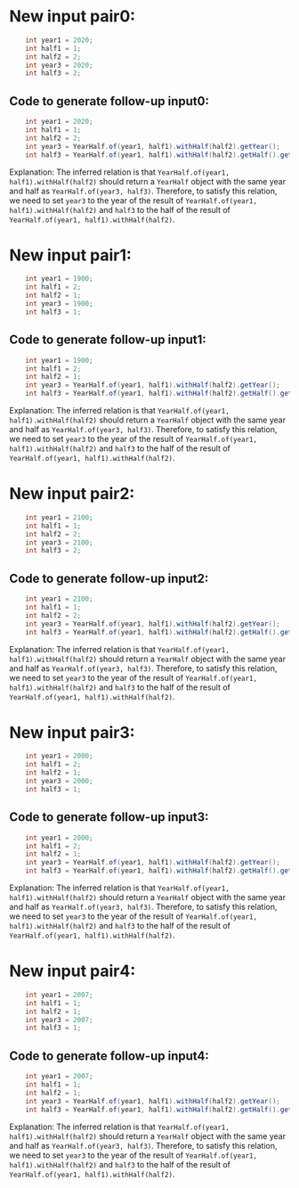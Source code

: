 # New input pair0:
```java
    int year1 = 2020;
    int half1 = 1;
    int half2 = 2;
    int year3 = 2020;
    int half3 = 2;
```
## Code to generate follow-up input0:
```java
    int year1 = 2020;
    int half1 = 1;
    int half2 = 2;
    int year3 = YearHalf.of(year1, half1).withHalf(half2).getYear();
    int half3 = YearHalf.of(year1, half1).withHalf(half2).getHalf().getValue();
```
Explanation: The inferred relation is that `YearHalf.of(year1, half1).withHalf(half2)` should return a `YearHalf` object with the same year and half as `YearHalf.of(year3, half3)`. Therefore, to satisfy this relation, we need to set `year3` to the year of the result of `YearHalf.of(year1, half1).withHalf(half2)` and `half3` to the half of the result of `YearHalf.of(year1, half1).withHalf(half2)`.

# New input pair1:
```java
    int year1 = 1900;
    int half1 = 2;
    int half2 = 1;
    int year3 = 1900;
    int half3 = 1;
```
## Code to generate follow-up input1:
```java
    int year1 = 1900;
    int half1 = 2;
    int half2 = 1;
    int year3 = YearHalf.of(year1, half1).withHalf(half2).getYear();
    int half3 = YearHalf.of(year1, half1).withHalf(half2).getHalf().getValue();
```
Explanation: The inferred relation is that `YearHalf.of(year1, half1).withHalf(half2)` should return a `YearHalf` object with the same year and half as `YearHalf.of(year3, half3)`. Therefore, to satisfy this relation, we need to set `year3` to the year of the result of `YearHalf.of(year1, half1).withHalf(half2)` and `half3` to the half of the result of `YearHalf.of(year1, half1).withHalf(half2)`.

# New input pair2:
```java
    int year1 = 2100;
    int half1 = 1;
    int half2 = 2;
    int year3 = 2100;
    int half3 = 2;
```
## Code to generate follow-up input2:
```java
    int year1 = 2100;
    int half1 = 1;
    int half2 = 2;
    int year3 = YearHalf.of(year1, half1).withHalf(half2).getYear();
    int half3 = YearHalf.of(year1, half1).withHalf(half2).getHalf().getValue();
```
Explanation: The inferred relation is that `YearHalf.of(year1, half1).withHalf(half2)` should return a `YearHalf` object with the same year and half as `YearHalf.of(year3, half3)`. Therefore, to satisfy this relation, we need to set `year3` to the year of the result of `YearHalf.of(year1, half1).withHalf(half2)` and `half3` to the half of the result of `YearHalf.of(year1, half1).withHalf(half2)`.

# New input pair3:
```java
    int year1 = 2000;
    int half1 = 2;
    int half2 = 1;
    int year3 = 2000;
    int half3 = 1;
```
## Code to generate follow-up input3:
```java
    int year1 = 2000;
    int half1 = 2;
    int half2 = 1;
    int year3 = YearHalf.of(year1, half1).withHalf(half2).getYear();
    int half3 = YearHalf.of(year1, half1).withHalf(half2).getHalf().getValue();
```
Explanation: The inferred relation is that `YearHalf.of(year1, half1).withHalf(half2)` should return a `YearHalf` object with the same year and half as `YearHalf.of(year3, half3)`. Therefore, to satisfy this relation, we need to set `year3` to the year of the result of `YearHalf.of(year1, half1).withHalf(half2)` and `half3` to the half of the result of `YearHalf.of(year1, half1).withHalf(half2)`.

# New input pair4:
```java
    int year1 = 2007;
    int half1 = 1;
    int half2 = 1;
    int year3 = 2007;
    int half3 = 1;
```
## Code to generate follow-up input4:
```java
    int year1 = 2007;
    int half1 = 1;
    int half2 = 1;
    int year3 = YearHalf.of(year1, half1).withHalf(half2).getYear();
    int half3 = YearHalf.of(year1, half1).withHalf(half2).getHalf().getValue();
```
Explanation: The inferred relation is that `YearHalf.of(year1, half1).withHalf(half2)` should return a `YearHalf` object with the same year and half as `YearHalf.of(year3, half3)`. Therefore, to satisfy this relation, we need to set `year3` to the year of the result of `YearHalf.of(year1, half1).withHalf(half2)` and `half3` to the half of the result of `YearHalf.of(year1, half1).withHalf(half2)`.
